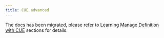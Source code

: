 ```yaml
---
title: CUE advanced
---
```


The docs has been migrated, please refer to [Learning Manage Definition with CUE](./basic) sections for details.